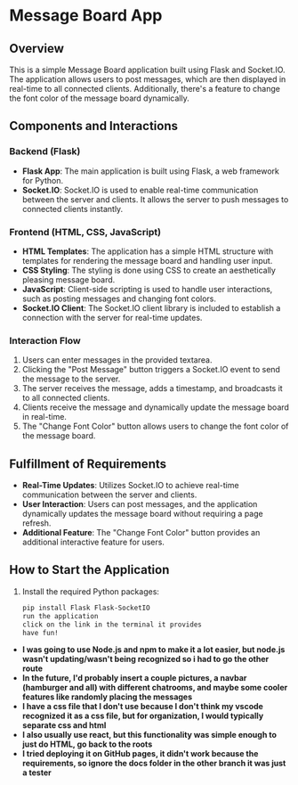 # Message Board App

## Overview
This is a simple Message Board application built using Flask and Socket.IO. The application allows users to post messages, which are then displayed in real-time to all connected clients. Additionally, there's a feature to change the font color of the message board dynamically.

## Components and Interactions

### Backend (Flask)
- **Flask App**: The main application is built using Flask, a web framework for Python.
- **Socket.IO**: Socket.IO is used to enable real-time communication between the server and clients. It allows the server to push messages to connected clients instantly.

### Frontend (HTML, CSS, JavaScript)
- **HTML Templates**: The application has a simple HTML structure with templates for rendering the message board and handling user input.
- **CSS Styling**: The styling is done using CSS to create an aesthetically pleasing message board.
- **JavaScript**: Client-side scripting is used to handle user interactions, such as posting messages and changing font colors.
- **Socket.IO Client**: The Socket.IO client library is included to establish a connection with the server for real-time updates.

### Interaction Flow
1. Users can enter messages in the provided textarea.
2. Clicking the "Post Message" button triggers a Socket.IO event to send the message to the server.
3. The server receives the message, adds a timestamp, and broadcasts it to all connected clients.
4. Clients receive the message and dynamically update the message board in real-time.
5. The "Change Font Color" button allows users to change the font color of the message board.

## Fulfillment of Requirements
- **Real-Time Updates**: Utilizes Socket.IO to achieve real-time communication between the server and clients.
- **User Interaction**: Users can post messages, and the application dynamically updates the message board without requiring a page refresh.
- **Additional Feature**: The "Change Font Color" button provides an additional interactive feature for users.

## How to Start the Application

1. Install the required Python packages:
   ```bash
   pip install Flask Flask-SocketIO
   run the application
   click on the link in the terminal it provides
   have fun!

- **I was going to use Node.js and npm to make it a lot easier, but node.js wasn't updating/wasn't being recognized so i had to go the other route**
- **In the future, I'd probably insert a couple pictures, a navbar (hamburger and all) with different chatrooms, and maybe some cooler features like randomly placing the messages**
- **I have a css file that I don't use because I don't think my vscode recognized it as a css file, but for organization, I would typically separate css and html**
- **I also usually use react, but this functionality was simple enough to just do HTML, go back to the roots**
- **I tried deploying it on GitHub pages, it didn't work because the requirements, so ignore the docs folder in the other branch it was just a tester**

